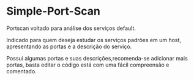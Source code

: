 # Simple-Port-Scan
Portscan voltado para análise dos serviços default.

Indicado para quem deseja estudar os serviços padrões em um host, apresentando as portas e a descrição do serviço.

Possui algumas portas e suas descrições,recomenda-se adicionar mais portas, basta editar o código está com uma fácil compreensão e comentado.
